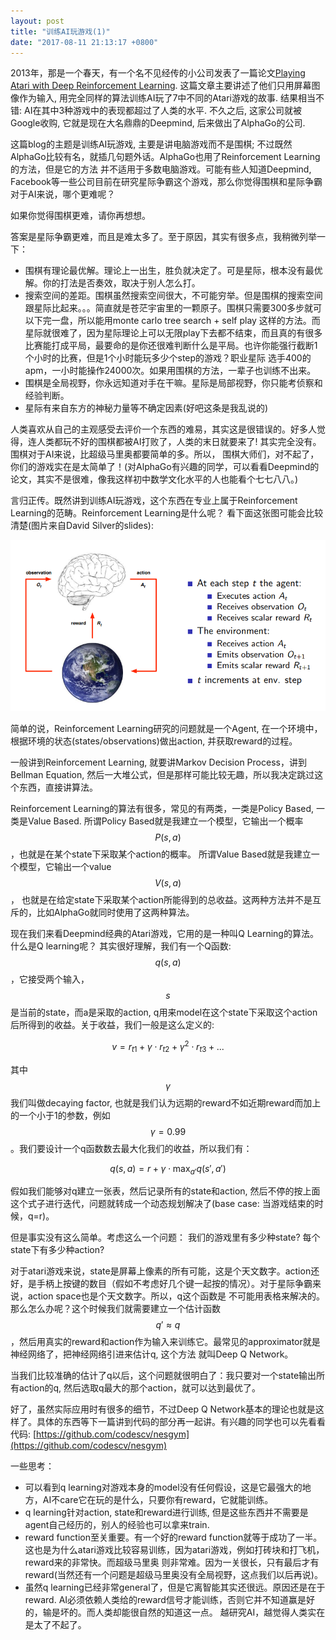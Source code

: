 ```yaml
---
layout: post
title: "训练AI玩游戏(1)"
date: "2017-08-11 21:13:17 +0800"
---
```


2013年，那是一个春天，有一个名不见经传的小公司发表了一篇论文[Playing Atari with Deep Reinforcement Learning](http://arxiv.org/abs/1312.5602).
这篇文章主要讲述了他们只用屏幕图像作为输入, 用完全同样的算法训练AI玩了7中不同的Atari游戏的故事. 结果相当不错: AI在其中3种游戏中的表现都超过了人类的水平.
不久之后, 这家公司就被Google收购, 它就是现在大名鼎鼎的Deepmind, 后来做出了AlphaGo的公司.

这篇blog的主题是训练AI玩游戏, 主要是讲电脑游戏而不是围棋; 不过既然AlphaGo比较有名，就插几句题外话。AlphaGo也用了Reinforcement Learning的方法，但是它的方法
并不适用于多数电脑游戏。可能有些人知道Deepmind, Facebook等一些公司目前在研究星际争霸这个游戏，那么你觉得围棋和星际争霸对于AI来说，哪个更难呢？

如果你觉得围棋更难，请你再想想。

答案是星际争霸更难，而且是难太多了。至于原因，其实有很多点，我稍微列举一下：

- 围棋有理论最优解。理论上一出生，胜负就决定了。可是星际，根本没有最优解。你的打法是否奏效，取决于别人怎么打。
- 搜索空间的差距。围棋虽然搜索空间很大，不可能穷举。但是围棋的搜索空间跟星际比起来。。。简直就是苍茫宇宙里的一颗原子。围棋只需要300多步就可以下完一盘，所以能用monte carlo tree search + self play
这样的方法。而星际就很难了，因为星际理论上可以无限play下去都不结束，而且真的有很多比赛能打成平局，最要命的是你还很难判断什么是平局。也许你能强行截断1个小时的比赛，但是1个小时能玩多少个step的游戏？职业星际
选手400的apm，一小时能操作24000次。如果用围棋的方法，一辈子也训练不出来。
- 围棋是全局视野，你永远知道对手在干嘛。星际是局部视野，你只能考侦察和经验判断。
- 星际有来自东方的神秘力量等不确定因素(好吧这条是我乱说的)

人类喜欢从自己的主观感受去评价一个东西的难易，其实这是很错误的。好多人觉得，连人类都玩不好的围棋都被AI打败了，人类的末日就要来了! 其实完全没有。围棋对于AI来说，比超级马里奥都要简单的多。所以，
围棋大师们，对不起了，你们的游戏实在是太简单了！(对AlphaGo有兴趣的同学，可以看看Deepmind的论文，其实不是很难，像我这样初中数学文化水平的人也能看个七七八八。)

言归正传。既然讲到训练AI玩游戏，这个东西在专业上属于Reinforcement Learning的范畴。Reinforcement Learning是什么呢？ 看下面这张图可能会比较清楚(图片来自David Silver的slides):

![reinforcement learning](/images/reinforcement_learning.png)

简单的说，Reinforcement Learning研究的问题就是一个Agent, 在一个环境中，根据环境的状态(states/observations)做出action, 并获取reward的过程。

一般讲到Reinforcement Learning, 就要讲Markov Decision Process，讲到Bellman Equation, 然后一大堆公式，但是那样可能比较无趣，所以我决定跳过这个东西，直接讲算法。

Reinforcement Learning的算法有很多，常见的有两类，一类是Policy Based, 一类是Value Based. 所谓Policy Based就是我建立一个模型，它输出一个概率$$P(s, a)$$，也就是在某个state下采取某个action的概率。
所谓Value Based就是我建立一个模型，它输出一个value $$V(s, a)$$， 也就是在给定state下采取某个action所能得到的总收益。这两种方法并不是互斥的，比如AlphaGo就同时使用了这两种算法。

现在我们来看Deepmind经典的Atari游戏，它用的是一种叫Q Learning的算法。什么是Q learning呢？ 其实很好理解，我们有一个Q函数:$$q(s, a)$$，它接受两个输入，$$s$$是当前的state，而a是采取的action,
q用来model在这个state下采取这个action后所得到的收益。关于收益，我们一般是这么定义的:

$$v = r_{t1} + \gamma \cdot r_{t2} + \gamma ^ 2 \cdot r_{t3} + ...$$

其中$$\gamma$$我们叫做decaying factor, 也就是我们认为远期的reward不如近期reward而加上的一个小于1的参数，例如$$\gamma = 0.99$$。我们要设计一个q函数数去最大化我们的收益，所以我们有：

$$ q(s, a) = r + \gamma \cdot \max_{a'}{q(s', a')} $$

假如我们能够对q建立一张表，然后记录所有的state和action, 然后不停的按上面这个式子进行迭代，问题就转成一个动态规划解决了(base case: 当游戏结束的时候，q=r)。

但是事实没有这么简单。考虑这么一个问题： 我们的游戏里有多少种state? 每个state下有多少种action?

对于atari游戏来说，state是屏幕上像素的所有可能，这是个天文数字。action还好，是手柄上按键的数目（假如不考虑好几个键一起按的情况）。对于星际争霸来说，action space也是个天文数字。所以，q这个函数是
不可能用表格来解决的。那么怎么办呢？这个时候我们就需要建立一个估计函数$$q' \approx q$$，然后用真实的reward和action作为输入来训练它。最常见的approximator就是神经网络了，把神经网络引进来估计q, 这个方法
就叫Deep Q Network。

当我们比较准确的估计了q以后，这个问题就很明白了：我只要对一个state输出所有action的q, 然后选取q最大的那个action，就可以达到最优了。

好了，虽然实际应用时有很多的细节，不过Deep Q Network基本的理论也就是这样了。具体的东西等下一篇讲到代码的部分再一起讲。有兴趣的同学也可以先看看代码: [https://github.com/codescv/nesgym](https://github.com/codescv/nesgym)

一些思考：
- 可以看到q learning对游戏本身的model没有任何假设，这是它最强大的地方，AI不care它在玩的是什么，只要你有reward，它就能训练。
- q learning针对action, state和reward进行训练, 但是这些东西并不需要是agent自己经历的，别人的经验也可以拿来train.
- reward function至关重要。有一个好的reward function就等于成功了一半。这也是为什么atari游戏比较容易训练，因为atari游戏，例如打砖块和打飞机，reward来的非常快。而超级马里奥
则非常难。因为一关很长，只有最后才有reward(当然还有一个问题是超级马里奥没有全局视野，这点我们以后再说)。
- 虽然q learning已经非常general了，但是它离智能其实还很远。原因还是在于reward. AI必须依赖人类给的reward信号才能训练，否则它并不知道赢是好的，输是坏的。而人类却能很自然的知道这一点。
越研究AI，越觉得人类实在是太了不起了。
